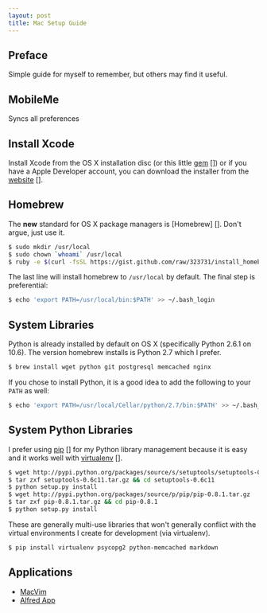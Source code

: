 ```yaml
---
layout: post
title: Mac Setup Guide
---
```

## Preface
Simple guide for myself to remember, but others may find it useful.

## MobileMe
Syncs all preferences

## Install Xcode
Install Xcode from the OS X installation disc (or this little [gem] []) or if you have a Apple Developer account, you can download the installer from the [website] [].

[gem]: http://www.engadget.com/2010/10/20/new-macbook-airs-come-with-software-reinstall-usb-drive/
[website]: http://developer.apple.com/technologies/xcode.html

## Homebrew
The **new** standard for OS X package managers is [Homebrew] []. Don't argue, just use it.

[Homebew]: https://github.com/mxcl/homebrew

```bash
$ sudo mkdir /usr/local
$ sudo chown `whoami` /usr/local
$ ruby -e $(curl -fsSL https://gist.github.com/raw/323731/install_homebrew.rb)
```

The last line will install homebrew to ``/usr/local`` by default. The final step is preferential:

```bash
$ echo 'export PATH=/usr/local/bin:$PATH' >> ~/.bash_login
```

## System Libraries
Python is already installed by default on OS X (specifically Python 2.6.1 on 10.6). The version homebrew installs is Python 2.7 which I prefer.

```bash
$ brew install wget python git postgresql memcached nginx
```

If you chose to install Python, it is a good idea to add the following to your ``PATH`` as well:

```bash
$ echo 'export PATH=/usr/local/Cellar/python/2.7/bin:$PATH' >> ~/.bash_login
```

## System Python Libraries
I prefer using [pip] [] for my Python library management because it is easy and it works well with [virtualenv] [].

[pip]: http://pypi.python.org/pypi/pip
[virtualenv]: http://pypi.python.org/pypi/virtualenv

```bash
$ wget http://pypi.python.org/packages/source/s/setuptools/setuptools-0.6c11.tar.gz
$ tar zxf setuptools-0.6c11.tar.gz && cd setuptools-0.6c11
$ python setup.py install
$ wget http://pypi.python.org/packages/source/p/pip/pip-0.8.1.tar.gz
$ tar zxf pip-0.8.1.tar.gz && cd pip-0.8.1
$ python setup.py install
```

These are generally multi-use libraries that won't generally conflict with the virtual environments I create for development (via virtualenv).

```bash
$ pip install virtualenv psycopg2 python-memcached markdown
```

## Applications

- [MacVim](http://code.google.com/p/macvim/)
- [Alfred App](http://www.alfredapp.com/)